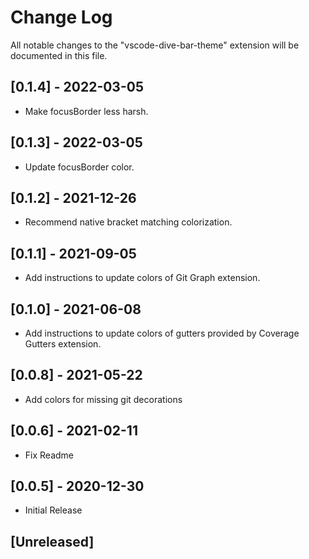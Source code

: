 # Change Log

All notable changes to the "vscode-dive-bar-theme" extension will be documented in this file.

## [0.1.4] - 2022-03-05

-   Make focusBorder less harsh.

## [0.1.3] - 2022-03-05

-   Update focusBorder color.

## [0.1.2] - 2021-12-26

-   Recommend native bracket matching colorization.

## [0.1.1] - 2021-09-05

-   Add instructions to update colors of Git Graph extension.

## [0.1.0] - 2021-06-08

-   Add instructions to update colors of gutters provided by Coverage Gutters extension.

## [0.0.8] - 2021-05-22

-   Add colors for missing git decorations

## [0.0.6] - 2021-02-11

-   Fix Readme

## [0.0.5] - 2020-12-30

-   Initial Release

## [Unreleased]
